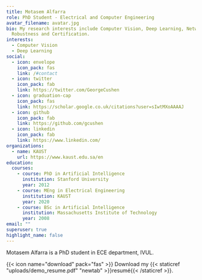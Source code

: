 ```yaml
---
title: Motasem Alfarra
role: PhD Student - Electrical and Computer Engineering
avatar_filename: avatar.jpg
bio: My research interests include Computer Vision, Deep Learning, Network
  Robustness and Certification.
interests:
  - Computer Vision
  - Deep Learning
social:
  - icon: envelope
    icon_pack: fas
    link: /#contact
  - icon: twitter
    icon_pack: fab
    link: https://twitter.com/GeorgeCushen
  - icon: graduation-cap
    icon_pack: fas
    link: https://scholar.google.co.uk/citations?user=sIwtMXoAAAAJ
  - icon: github
    icon_pack: fab
    link: https://github.com/gcushen
  - icon: linkedin
    icon_pack: fab
    link: https://www.linkedin.com/
organizations:
  - name: KAUST
    url: https://www.kaust.edu.sa/en
education:
  courses:
    - course: PhD in Artificial Intelligence
      institution: Stanford University
      year: 2012
    - course: MEng in Electrical Engineering
      institution: KAUST
      year: 2020
    - course: BSc in Artificial Intelligence
      institution: Massachusetts Institute of Technology
      year: 2008
email: ""
superuser: true
highlight_name: false
---
```

Motasem Alfarra is a PhD student in ECE department, IVUL.



{{< icon name="download" pack="fas" >}} Download my {{< staticref "uploads/demo_resume.pdf" "newtab" >}}resumé{{< /staticref >}}.
